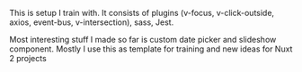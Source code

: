 This is setup I train with. 
It consists of plugins (v-focus, v-click-outside, axios, event-bus, v-intersection), sass, Jest.

Most interesting stuff I made so far is custom date picker and slideshow component.
Mostly I use this as template for training and new ideas for Nuxt 2 projects
